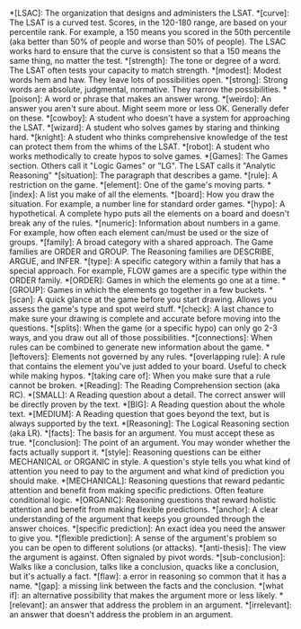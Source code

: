 *[LSAC]: The organization that designs and administers the LSAT.
*[curve]: The LSAT is a curved test. Scores, in the 120-180 range, are based on your percentile rank. For example, a 150 means you scored in the 50th percentile (aka better than 50% of people and worse than 50% of people). The LSAC works hard to ensure that the curve is consistent so that a 150 means the same thing, no matter the test.
*[strength]: The tone or degree of a word. The LSAT often tests your capacity to match strength.
*[modest]: Modest words hem and haw. They leave lots of possibilities open.
*[strong]: Strong words are absolute, judgmental, normative. They narrow the possibilities.
*[poison]: A word or phrase that makes an answer wrong.
*[weirdo]: An answer you aren't sure about. Might seem more or less OK. Generally defer on these.
*[cowboy]: A student who doesn't have a system for approaching the LSAT.
*[wizard]: A student who solves games by staring and thinking hard.
*[knight]: A student who thinks comprehensive knowledge of the test can protect them from the whims of the LSAT.
*[robot]: A student who works methodically to create hypos to solve games.
*[Games]: The Games section. Others call it "Logic Games" or "LG". The LSAT calls it "Analytic Reasoning"
*[situation]: The paragraph that describes a game.
*[rule]: A restriction on the game.
*[element]: One of the game's moving parts.
*[index]: A list you make of all the elements.
*[board]: How you draw the situation. For example, a number line for standard order games. 
*[hypo]: A hypothetical. A complete hypo puts all the elements on a board and doesn't break any of the rules.
*[numeric]: Information about numbers in a game. For example, how often each element can/must be used or the size of groups.
*[family]: A broad category with a shared approach. The Game families are ORDER and GROUP. The Reasoning families are DESCRIBE, ARGUE, and INFER.
*[type]: A specific category within a family that has a special approach. For example, FLOW games are a specific type within the ORDER family.
*[ORDER]: Games in which the elements go one at a time.
*[GROUP]: Games in which the elements go together in a few buckets.
*[scan]: A quick glance at the game before you start drawing. Allows you assess the game's type and spot weird stuff.
*[check]: A last chance to make sure your drawing is complete and accurate before moving into the questions.
*[splits]: When the game (or a specific hypo) can only go 2-3 ways, and you draw out all of those possibilities.
*[connections]: When rules can be combined to generate new information about the game.
*[leftovers]: Elements not governed by any rules.
*[overlapping rule]: A rule that contains the element you've just added to your board. Useful to check while making hypos.
*[taking care of]: When you make sure that a rule cannot be broken.
*[Reading]: The Reading Comprehension section (aka RC).
*[SMALL]: A Reading question about a detail. The correct answer will be directly proven by the text.
*[BIG]: A Reading question about the whole text.
*[MEDIUM]: A Reading question that goes beyond the text, but is always supported by the text.
*[Reasoning]: The Logical Reasoning section (aka LR).
*[facts]: The basis for an argument. You must accept these as true.
*[conclusion]: The point of an argument. You may wonder whether the facts actually support it.
*[style]: Reasoning questions can be either MECHANICAL or ORGANIC in style. A question's style tells you what kind of attention you need to pay to the argument and what kind of prediction you should make.
*[MECHANICAL]: Reasoning questions that reward pedantic attention and benefit from making specific predictions. Often feature conditional logic.
*[ORGANIC]: Reasoning questions that reward holistic attention and benefit from making flexible predictions.
*[anchor]: A clear understanding of the argument that keeps you grounded through the answer choices.
*[specific prediction]: An exact idea you need the answer to give you.
*[flexible prediction]: A sense of the argument's problem so you can be open to different solutions (or attacks).
*[anti-thesis]: The view the argument is against. Often signaled by pivot words.
*[sub-conclusion]: Walks like a conclusion, talks like a conclusion, quacks like a conclusion, but it's actually a fact.
*[flaw]: a error in reasoning so common that it has a name.
*[gap]: a missing link between the facts and the conclusion.
*[what if]: an alternative possibility that makes the argument more or less likely.
*[relevant]: an answer that address the problem in an argument.
*[irrelevant]: an answer that doesn't address the problem in an argument.
